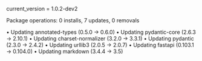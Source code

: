 current_version = 1.0.2-dev2

Package operations: 0 installs, 7 updates, 0 removals

  • Updating annotated-types (0.5.0 -> 0.6.0)
  • Updating pydantic-core (2.6.3 -> 2.10.1)
  • Updating charset-normalizer (3.2.0 -> 3.3.1)
  • Updating pydantic (2.3.0 -> 2.4.2)
  • Updating urllib3 (2.0.5 -> 2.0.7)
  • Updating fastapi (0.103.1 -> 0.104.0)
  • Updating markdown (3.4.4 -> 3.5)
